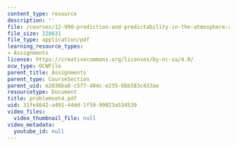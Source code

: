 ```yaml
---
content_type: resource
description: ''
file: /courses/12-990-prediction-and-predictability-in-the-atmosphere-and-oceans-spring-2003/31fe4642a49144dd1f5999023a534539_problemset4.pdf
file_size: 228631
file_type: application/pdf
learning_resource_types:
- Assignments
license: https://creativecommons.org/licenses/by-nc-sa/4.0/
ocw_type: OCWFile
parent_title: Assignments
parent_type: CourseSection
parent_uid: e2036ba8-c5f7-484c-e235-6bb583c433ae
resourcetype: Document
title: problemset4.pdf
uid: 31fe4642-a491-44dd-1f59-99023a534539
video_files:
  video_thumbnail_file: null
video_metadata:
  youtube_id: null
---
```

